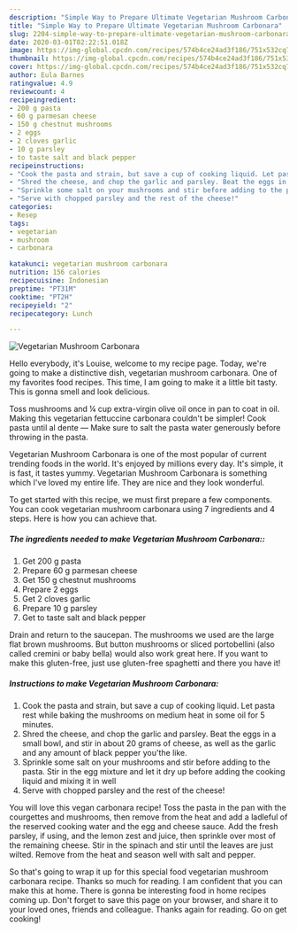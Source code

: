 ```yaml
---
description: "Simple Way to Prepare Ultimate Vegetarian Mushroom Carbonara"
title: "Simple Way to Prepare Ultimate Vegetarian Mushroom Carbonara"
slug: 2204-simple-way-to-prepare-ultimate-vegetarian-mushroom-carbonara
date: 2020-03-01T02:22:51.018Z
image: https://img-global.cpcdn.com/recipes/574b4ce24ad3f186/751x532cq70/vegetarian-mushroom-carbonara-recipe-main-photo.jpg
thumbnail: https://img-global.cpcdn.com/recipes/574b4ce24ad3f186/751x532cq70/vegetarian-mushroom-carbonara-recipe-main-photo.jpg
cover: https://img-global.cpcdn.com/recipes/574b4ce24ad3f186/751x532cq70/vegetarian-mushroom-carbonara-recipe-main-photo.jpg
author: Eula Barnes
ratingvalue: 4.9
reviewcount: 4
recipeingredient:
- 200 g pasta
- 60 g parmesan cheese
- 150 g chestnut mushrooms
- 2 eggs
- 2 cloves garlic
- 10 g parsley
- to taste salt and black pepper
recipeinstructions:
- "Cook the pasta and strain, but save a cup of cooking liquid. Let pasta rest while baking the mushrooms on medium heat in some oil for 5 minutes."
- "Shred the cheese, and chop the garlic and parsley. Beat the eggs in a small bowl, and stir in about 20 grams of cheese, as well as the garlic and any amount of black pepper you&#39;the like."
- "Sprinkle some salt on your mushrooms and stir before adding to the pasta. Stir in the egg mixture and let it dry up before adding the cooking liquid and mixing it in well"
- "Serve with chopped parsley and the rest of the cheese!"
categories:
- Resep
tags:
- vegetarian
- mushroom
- carbonara

katakunci: vegetarian mushroom carbonara
nutrition: 156 calories
recipecuisine: Indonesian
preptime: "PT31M"
cooktime: "PT2H"
recipeyield: "2"
recipecategory: Lunch

---
```



![Vegetarian Mushroom Carbonara](https://img-global.cpcdn.com/recipes/574b4ce24ad3f186/751x532cq70/vegetarian-mushroom-carbonara-recipe-main-photo.jpg)

Hello everybody, it's Louise, welcome to my recipe page. Today, we're going to make a distinctive dish, vegetarian mushroom carbonara. One of my favorites food recipes. This time, I am going to make it a little bit tasty. This is gonna smell and look delicious.

Toss mushrooms and ¼ cup extra-virgin olive oil once in pan to coat in oil. Making this vegetarian fettuccine carbonara couldn&#39;t be simpler! Cook pasta until al dente — Make sure to salt the pasta water generously before throwing in the pasta.

Vegetarian Mushroom Carbonara is one of the most popular of current trending foods in the world. It's enjoyed by millions every day. It's simple, it is fast, it tastes yummy. Vegetarian Mushroom Carbonara is something which I've loved my entire life. They are nice and they look wonderful.


To get started with this recipe, we must first prepare a few components. You can cook vegetarian mushroom carbonara using 7 ingredients and 4 steps. Here is how you can achieve that.

##### The ingredients needed to make Vegetarian Mushroom Carbonara::

1. Get 200 g pasta
1. Prepare 60 g parmesan cheese
1. Get 150 g chestnut mushrooms
1. Prepare 2 eggs
1. Get 2 cloves garlic
1. Prepare 10 g parsley
1. Get to taste salt and black pepper


Drain and return to the saucepan. The mushrooms we used are the large flat brown mushrooms. But button mushrooms or sliced portobellini (also called cremini or baby bella) would also work great here. If you want to make this gluten-free, just use gluten-free spaghetti and there you have it! 

##### Instructions to make Vegetarian Mushroom Carbonara:

1. Cook the pasta and strain, but save a cup of cooking liquid. Let pasta rest while baking the mushrooms on medium heat in some oil for 5 minutes.
1. Shred the cheese, and chop the garlic and parsley. Beat the eggs in a small bowl, and stir in about 20 grams of cheese, as well as the garlic and any amount of black pepper you&#39;the like.
1. Sprinkle some salt on your mushrooms and stir before adding to the pasta. Stir in the egg mixture and let it dry up before adding the cooking liquid and mixing it in well
1. Serve with chopped parsley and the rest of the cheese!


You will love this vegan carbonara recipe! Toss the pasta in the pan with the courgettes and mushrooms, then remove from the heat and add a ladleful of the reserved cooking water and the egg and cheese sauce. Add the fresh parsley, if using, and the lemon zest and juice, then sprinkle over most of the remaining cheese. Stir in the spinach and stir until the leaves are just wilted. Remove from the heat and season well with salt and pepper. 

So that's going to wrap it up for this special food vegetarian mushroom carbonara recipe. Thanks so much for reading. I am confident that you can make this at home. There is gonna be interesting food in home recipes coming up. Don't forget to save this page on your browser, and share it to your loved ones, friends and colleague. Thanks again for reading. Go on get cooking!
